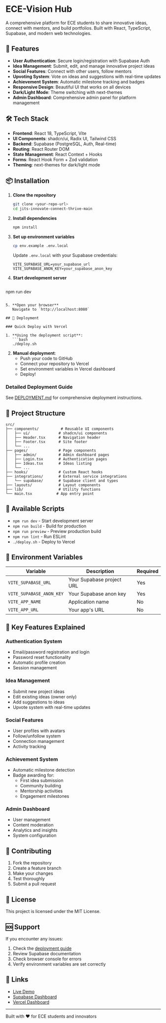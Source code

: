 # ECE-Vision Hub

A comprehensive platform for ECE students to share innovative ideas, connect with mentors, and build portfolios. Built with React, TypeScript, Supabase, and modern web technologies.

## 🚀 Features

- **User Authentication**: Secure login/registration with Supabase Auth
- **Idea Management**: Submit, edit, and manage innovative project ideas
- **Social Features**: Connect with other users, follow mentors
- **Upvoting System**: Vote on ideas and suggestions with real-time updates
- **Achievement System**: Automatic milestone tracking and badges
- **Responsive Design**: Beautiful UI that works on all devices
- **Dark/Light Mode**: Theme switching with next-themes
- **Admin Dashboard**: Comprehensive admin panel for platform management

## 🛠️ Tech Stack

- **Frontend**: React 18, TypeScript, Vite
- **UI Components**: shadcn/ui, Radix UI, Tailwind CSS
- **Backend**: Supabase (PostgreSQL, Auth, Real-time)
- **Routing**: React Router DOM
- **State Management**: React Context + Hooks
- **Forms**: React Hook Form + Zod validation
- **Theming**: next-themes for dark/light mode

## 📦 Installation

1. **Clone the repository**
   ```bash
   git clone <your-repo-url>
   cd jits-innovate-connect-thrive-main
   ```

2. **Install dependencies**
   ```bash
   npm install
   ```

3. **Set up environment variables**
   ```bash
   cp env.example .env.local
   ```
   
   Update `.env.local` with your Supabase credentials:
   ```env
   VITE_SUPABASE_URL=your_supabase_url
   VITE_SUPABASE_ANON_KEY=your_supabase_anon_key
   ```

4. **Start development server**
   ```bash
npm run dev
```

5. **Open your browser**
   Navigate to `http://localhost:8080`

## 🚀 Deployment

### Quick Deploy with Vercel

1. **Using the deployment script**:
   ```bash
   ./deploy.sh
   ```

2. **Manual deployment**:
   - Push your code to GitHub
   - Connect your repository to Vercel
   - Set environment variables in Vercel dashboard
   - Deploy!

### Detailed Deployment Guide

See [DEPLOYMENT.md](./DEPLOYMENT.md) for comprehensive deployment instructions.

## 📁 Project Structure

```
src/
├── components/          # Reusable UI components
│   ├── ui/             # shadcn/ui components
│   ├── Header.tsx      # Navigation header
│   ├── Footer.tsx      # Site footer
│   └── ...
├── pages/              # Page components
│   ├── admin/          # Admin dashboard pages
│   ├── Login.tsx       # Authentication pages
│   ├── Ideas.tsx       # Ideas listing
│   └── ...
├── hooks/              # Custom React hooks
├── integrations/       # External service integrations
│   └── supabase/       # Supabase client and types
├── layouts/            # Layout components
├── lib/                # Utility functions
└── main.tsx           # App entry point
```

## 🔧 Available Scripts

- `npm run dev` - Start development server
- `npm run build` - Build for production
- `npm run preview` - Preview production build
- `npm run lint` - Run ESLint
- `./deploy.sh` - Deploy to Vercel

## 🔐 Environment Variables

| Variable | Description | Required |
|----------|-------------|----------|
| `VITE_SUPABASE_URL` | Your Supabase project URL | Yes |
| `VITE_SUPABASE_ANON_KEY` | Your Supabase anon key | Yes |
| `VITE_APP_NAME` | Application name | No |
| `VITE_APP_URL` | Your app's URL | No |

## 🎯 Key Features Explained

### Authentication System
- Email/password registration and login
- Password reset functionality
- Automatic profile creation
- Session management

### Idea Management
- Submit new project ideas
- Edit existing ideas (owner only)
- Add suggestions to ideas
- Upvote system with real-time updates

### Social Features
- User profiles with avatars
- Follow/unfollow system
- Connection management
- Activity tracking

### Achievement System
- Automatic milestone detection
- Badge awarding for:
  - First idea submission
  - Community building
  - Mentorship activities
  - Engagement milestones

### Admin Dashboard
- User management
- Content moderation
- Analytics and insights
- System configuration

## 🤝 Contributing

1. Fork the repository
2. Create a feature branch
3. Make your changes
4. Test thoroughly
5. Submit a pull request

## 📝 License

This project is licensed under the MIT License.

## 🆘 Support

If you encounter any issues:
1. Check the [deployment guide](./DEPLOYMENT.md)
2. Review Supabase documentation
3. Check browser console for errors
4. Verify environment variables are set correctly

## 🔗 Links

- [Live Demo](https://your-app.vercel.app)
- [Supabase Dashboard](https://app.supabase.com)
- [Vercel Dashboard](https://vercel.com/dashboard)

---

Built with ❤️ for ECE students and innovators
